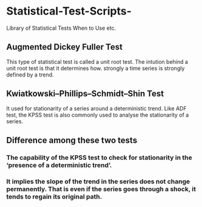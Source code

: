 # Statistical-Test-Scripts-
Library of Statistical Tests When to Use etc.


## Augmented Dickey Fuller Test

This type of statistical test is called a unit root test.  The intution behind a unit root test is that
it determines how. strongly a time series is strongly defined by a trend. 

## Kwiatkowski–Phillips–Schmidt–Shin  Test 

It used for  stationarity of a 
series around a deterministic trend. 
Like ADF test, the KPSS test is also commonly used to analyse the stationarity of a series.

## Difference among these two tests

### The capability of the KPSS test to check for stationarity in the ‘presence of a deterministic trend’.
### It implies the slope of the trend in the series does not change permanently. That is even if the series goes through a shock, it tends to regain its original path.
